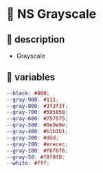 # &#x1F4CC; NS Grayscale

## &#x1F4C1; description

- Grayscale

## &#x1F4C1; variables

```scss
--black: #000;
--gray-900: #111;
--gray-800: #3f3f3f;
--gray-700: #585858;
--gray-600: #757575;
--gray-500: #9e9e9e;
--gray-400: #b1b1b1;
--gray-300: #ddd;
--gray-200: #ececec;
--gray-100: #f6f6f6;
--gray-50: #f8f8f8;
--white: #fff;
```

